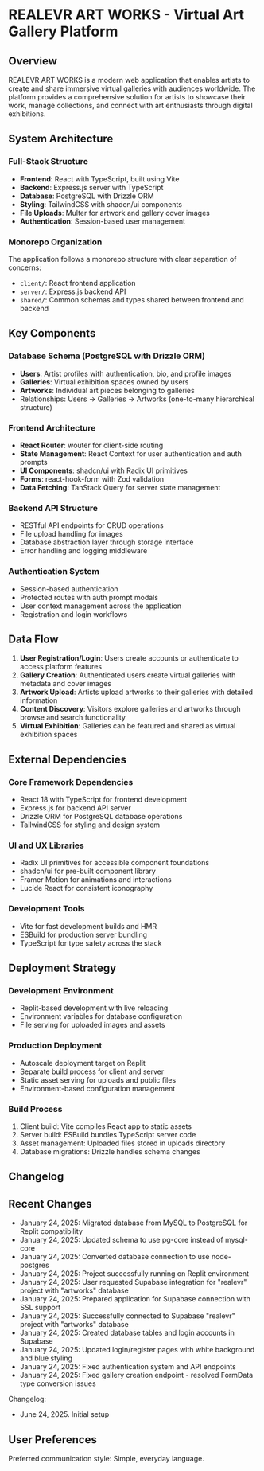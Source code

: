 # REALEVR ART WORKS - Virtual Art Gallery Platform

## Overview

REALEVR ART WORKS is a modern web application that enables artists to create and share immersive virtual galleries with audiences worldwide. The platform provides a comprehensive solution for artists to showcase their work, manage collections, and connect with art enthusiasts through digital exhibitions.

## System Architecture

### Full-Stack Structure
- **Frontend**: React with TypeScript, built using Vite
- **Backend**: Express.js server with TypeScript
- **Database**: PostgreSQL with Drizzle ORM
- **Styling**: TailwindCSS with shadcn/ui components
- **File Uploads**: Multer for artwork and gallery cover images
- **Authentication**: Session-based user management

### Monorepo Organization
The application follows a monorepo structure with clear separation of concerns:
- `client/`: React frontend application
- `server/`: Express.js backend API
- `shared/`: Common schemas and types shared between frontend and backend

## Key Components

### Database Schema (PostgreSQL with Drizzle ORM)
- **Users**: Artist profiles with authentication, bio, and profile images
- **Galleries**: Virtual exhibition spaces owned by users
- **Artworks**: Individual art pieces belonging to galleries
- Relationships: Users → Galleries → Artworks (one-to-many hierarchical structure)

### Frontend Architecture
- **React Router**: wouter for client-side routing
- **State Management**: React Context for user authentication and auth prompts
- **UI Components**: shadcn/ui with Radix UI primitives
- **Forms**: react-hook-form with Zod validation
- **Data Fetching**: TanStack Query for server state management

### Backend API Structure
- RESTful API endpoints for CRUD operations
- File upload handling for images
- Database abstraction layer through storage interface
- Error handling and logging middleware

### Authentication System
- Session-based authentication
- Protected routes with auth prompt modals
- User context management across the application
- Registration and login workflows

## Data Flow

1. **User Registration/Login**: Users create accounts or authenticate to access platform features
2. **Gallery Creation**: Authenticated users create virtual galleries with metadata and cover images
3. **Artwork Upload**: Artists upload artworks to their galleries with detailed information
4. **Content Discovery**: Visitors explore galleries and artworks through browse and search functionality
5. **Virtual Exhibition**: Galleries can be featured and shared as virtual exhibition spaces

## External Dependencies

### Core Framework Dependencies
- React 18 with TypeScript for frontend development
- Express.js for backend API server
- Drizzle ORM for PostgreSQL database operations
- TailwindCSS for styling and design system

### UI and UX Libraries
- Radix UI primitives for accessible component foundations
- shadcn/ui for pre-built component library
- Framer Motion for animations and interactions
- Lucide React for consistent iconography

### Development Tools
- Vite for fast development builds and HMR
- ESBuild for production server bundling
- TypeScript for type safety across the stack

## Deployment Strategy

### Development Environment
- Replit-based development with live reloading
- Environment variables for database configuration
- File serving for uploaded images and assets

### Production Deployment
- Autoscale deployment target on Replit
- Separate build process for client and server
- Static asset serving for uploads and public files
- Environment-based configuration management

### Build Process
1. Client build: Vite compiles React app to static assets
2. Server build: ESBuild bundles TypeScript server code
3. Asset management: Uploaded files stored in uploads directory
4. Database migrations: Drizzle handles schema changes

## Changelog

## Recent Changes
- January 24, 2025: Migrated database from MySQL to PostgreSQL for Replit compatibility
- January 24, 2025: Updated schema to use pg-core instead of mysql-core
- January 24, 2025: Converted database connection to use node-postgres
- January 24, 2025: Project successfully running on Replit environment
- January 24, 2025: User requested Supabase integration for "realevr" project with "artworks" database
- January 24, 2025: Prepared application for Supabase connection with SSL support
- January 24, 2025: Successfully connected to Supabase "realevr" project with "artworks" database
- January 24, 2025: Created database tables and login accounts in Supabase
- January 24, 2025: Updated login/register pages with white background and blue styling
- January 24, 2025: Fixed authentication system and API endpoints
- January 24, 2025: Fixed gallery creation endpoint - resolved FormData type conversion issues

Changelog:
- June 24, 2025. Initial setup

## User Preferences

Preferred communication style: Simple, everyday language.
